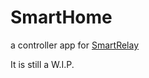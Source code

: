 # SmartHome

a controller app for [SmartRelay](https://github.com/aminm1364/SmartRelay)

It is still a W.I.P.
